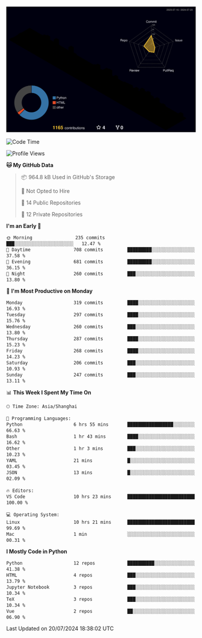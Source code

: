 <!--![](https://raw.githubusercontent.com/BorisYang326/BorisYang326/output/github-contribution-grid-snake-dark.svg) -->
![](./profile-3d-contrib/profile-night-rainbow.svg)
<!--START_SECTION:waka-->
![Code Time](http://img.shields.io/badge/Code%20Time-314%20hrs%2043%20mins-blue)

![Profile Views](http://img.shields.io/badge/Profile%20Views-0-blue)

**🐱 My GitHub Data** 

> 📦 964.8 kB Used in GitHub's Storage 
 > 
> 🚫 Not Opted to Hire
 > 
> 📜 14 Public Repositories 
 > 
> 🔑 12 Private Repositories 
 > 
**I'm an Early 🐤** 

```text
🌞 Morning                235 commits         ███░░░░░░░░░░░░░░░░░░░░░░   12.47 % 
🌆 Daytime                708 commits         █████████░░░░░░░░░░░░░░░░   37.58 % 
🌃 Evening                681 commits         █████████░░░░░░░░░░░░░░░░   36.15 % 
🌙 Night                  260 commits         ███░░░░░░░░░░░░░░░░░░░░░░   13.80 % 
```
📅 **I'm Most Productive on Monday** 

```text
Monday                   319 commits         ████░░░░░░░░░░░░░░░░░░░░░   16.93 % 
Tuesday                  297 commits         ████░░░░░░░░░░░░░░░░░░░░░   15.76 % 
Wednesday                260 commits         ███░░░░░░░░░░░░░░░░░░░░░░   13.80 % 
Thursday                 287 commits         ████░░░░░░░░░░░░░░░░░░░░░   15.23 % 
Friday                   268 commits         ████░░░░░░░░░░░░░░░░░░░░░   14.23 % 
Saturday                 206 commits         ███░░░░░░░░░░░░░░░░░░░░░░   10.93 % 
Sunday                   247 commits         ███░░░░░░░░░░░░░░░░░░░░░░   13.11 % 
```


📊 **This Week I Spent My Time On** 

```text
🕑︎ Time Zone: Asia/Shanghai

💬 Programming Languages: 
Python                   6 hrs 55 mins       █████████████████░░░░░░░░   66.63 % 
Bash                     1 hr 43 mins        ████░░░░░░░░░░░░░░░░░░░░░   16.62 % 
Other                    1 hr 3 mins         ███░░░░░░░░░░░░░░░░░░░░░░   10.23 % 
YAML                     21 mins             █░░░░░░░░░░░░░░░░░░░░░░░░   03.45 % 
JSON                     13 mins             █░░░░░░░░░░░░░░░░░░░░░░░░   02.09 % 

🔥 Editors: 
VS Code                  10 hrs 23 mins      █████████████████████████   100.00 % 

💻 Operating System: 
Linux                    10 hrs 21 mins      █████████████████████████   99.69 % 
Mac                      1 min               ░░░░░░░░░░░░░░░░░░░░░░░░░   00.31 % 
```

**I Mostly Code in Python** 

```text
Python                   12 repos            ██████████░░░░░░░░░░░░░░░   41.38 % 
HTML                     4 repos             ███░░░░░░░░░░░░░░░░░░░░░░   13.79 % 
Jupyter Notebook         3 repos             ███░░░░░░░░░░░░░░░░░░░░░░   10.34 % 
TeX                      3 repos             ███░░░░░░░░░░░░░░░░░░░░░░   10.34 % 
Vue                      2 repos             ██░░░░░░░░░░░░░░░░░░░░░░░   06.90 % 
```




 Last Updated on 20/07/2024 18:38:02 UTC
<!--END_SECTION:waka-->
